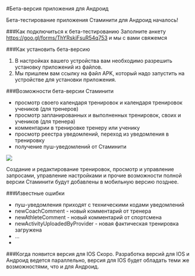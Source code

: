 #Бета-версия приложения для Андроид

Бета-тестирование приложения Стаминити для Андроид началось!

###Как подключиться к бета-тестированию
Заполните анкету https://goo.gl/forms/ThYRskiFsuR54q753 и мы с вами свяжемся

###Как установить бета-версию
1) В настройках вашего устройства вам необходимо разрешить установку приложений из файлов. 
2) Мы пришлем вам ссылку на файл APK, который надо запустить на устройстве для установки приложения.

###Возможности бета-версии Стаминити

* просмотр своего календаря тренировок и календаря тренировок учеников (для тренеров)
* просмотр запланированных и выполненных тренировок, своих и учеников (для тренера)
* комментарии в тренировке тренеру или ученику
* просмотр реестра уведомлений, переход из уведомления в тренировку
* получение пуш-уведомлений от Стаминити

![](http://content.staminity.com/assets/images/mobile-android/Mobile-Android.gif)

Создание и редактирование тренировок, просмотр и управление запросами, управление настройками и прочие возможности полной версии Стаминити будут добавлены в мобильную версию позднее.

###Известные ошибки
* пуш-уведомления приходят с техническими кодами уведомлений
 * newCoachComment -  новый комментарий от тренера
 * newAthleteComment - новый комментарий от спортсмена
 * newActivityUploadedByProvider - новая фактическая тренировка загружена 
 * ... 
* 

###Когда появится версия для IOS
Скоро. 
Разработка версий для IOS и Андроид ведется параллельно, версия для IOS будет обладать теми же возможностями, что и для Андроид.


